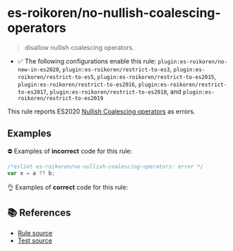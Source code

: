 # es-roikoren/no-nullish-coalescing-operators
> disallow nullish coalescing operators.

- ✅ The following configurations enable this rule: `plugin:es-roikoren/no-new-in-es2020`, `plugin:es-roikoren/restrict-to-es3`, `plugin:es-roikoren/restrict-to-es5`, `plugin:es-roikoren/restrict-to-es2015`, `plugin:es-roikoren/restrict-to-es2016`, `plugin:es-roikoren/restrict-to-es2017`, `plugin:es-roikoren/restrict-to-es2018`, and `plugin:es-roikoren/restrict-to-es2019`

This rule reports ES2020 [Nullish Coalescing operators](https://github.com/tc39/proposal-nullish-coalescing) as errors.

## Examples

⛔ Examples of **incorrect** code for this rule:

```js
/*eslint es-roikoren/no-nullish-coalescing-operators: error */
var x = a ?? b;
```

👌 Examples of **correct** code for this rule:

<eslint-playground type="good" code="/*eslint es-roikoren/no-nullish-coalescing-operators: error */
var x = a || b
var x = a != null ? a : b
" />

## 📚 References

- [Rule source](https://github.com/roikoren755/eslint-plugin-es/blob/v0.0.1/src/rules/no-nullish-coalescing-operators.ts)
- [Test source](https://github.com/roikoren755/eslint-plugin-es/blob/v0.0.1/tests/src/rules/no-nullish-coalescing-operators.ts)
